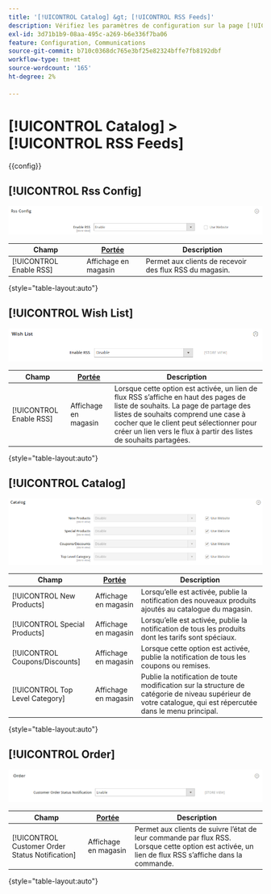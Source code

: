 ```yaml
---
title: '[!UICONTROL Catalog] &gt; [!UICONTROL RSS Feeds]'
description: Vérifiez les paramètres de configuration sur la page [!UICONTROL Catalog] &gt; [!UICONTROL RSS Feeds] de l’administrateur Commerce.
exl-id: 3d71b1b9-08aa-495c-a269-b6e336f7ba06
feature: Configuration, Communications
source-git-commit: b710c0368dc765e3bf25e82324bffe7fb8192dbf
workflow-type: tm+mt
source-wordcount: '165'
ht-degree: 2%

---
```


# [!UICONTROL Catalog] > [!UICONTROL RSS Feeds]

{{config}}

## [!UICONTROL Rss Config]

![Configuration Rss](./assets/rss-feeds-rss-config.png)<!-- zoom -->

<!-- [Rss Config](https://docs.magento.com/user-guide/marketing/rss-feed.html) -->

| Champ | [Portée](../../getting-started/websites-stores-views.md#scope-settings) | Description |
|--- |--- |--- |
| [!UICONTROL Enable RSS] | Affichage en magasin | Permet aux clients de recevoir des flux RSS du magasin. |

{style="table-layout:auto"}

## [!UICONTROL Wish List]

![Liste de souhaits](./assets/rss-feeds-wishlist.png)<!-- zoom -->

<!-- [Wish List](https://docs.magento.com/user-guide/marketing/wishlists.html) -->

| Champ | [Portée](../../getting-started/websites-stores-views.md#scope-settings) | Description |
|--- |--- |--- |
| [!UICONTROL Enable RSS] | Affichage en magasin | Lorsque cette option est activée, un lien de flux RSS s’affiche en haut des pages de liste de souhaits. La page de partage des listes de souhaits comprend une case à cocher que le client peut sélectionner pour créer un lien vers le flux à partir des listes de souhaits partagées. |

{style="table-layout:auto"}

## [!UICONTROL Catalog]

![Catalogue](./assets/rss-feeds-catalog.png)<!-- zoom -->

<!-- [Catalog](https://docs.magento.com/user-guide/catalog/catalog-menu.html) -->

| Champ | [Portée](../../getting-started/websites-stores-views.md#scope-settings) | Description |
|--- |--- |--- |
| [!UICONTROL New Products] | Affichage en magasin | Lorsqu’elle est activée, publie la notification des nouveaux produits ajoutés au catalogue du magasin. |
| [!UICONTROL Special Products] | Affichage en magasin | Lorsqu’elle est activée, publie la notification de tous les produits dont les tarifs sont spéciaux. |
| [!UICONTROL Coupons/Discounts] | Affichage en magasin | Lorsque cette option est activée, publie la notification de tous les coupons ou remises. |
| [!UICONTROL Top Level Category] | Affichage en magasin | Publie la notification de toute modification sur la structure de catégorie de niveau supérieur de votre catalogue, qui est répercutée dans le menu principal. |

{style="table-layout:auto"}

## [!UICONTROL Order]

![Commande](./assets/rss-feeds-order.png)<!-- zoom -->

<!-- [Order](https://docs.magento.com/user-guide/sales/order-status-notification.html) -->

| Champ | [Portée](../../getting-started/websites-stores-views.md#scope-settings) | Description |
|--- |--- |--- |
| [!UICONTROL Customer Order Status Notification] | Affichage en magasin | Permet aux clients de suivre l’état de leur commande par flux RSS. Lorsque cette option est activée, un lien de flux RSS s’affiche dans la commande. |

{style="table-layout:auto"}
